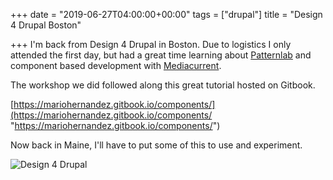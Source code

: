+++
date = "2019-06-27T04:00:00+00:00"
tags = ["drupal"]
title = "Design 4 Drupal Boston"

+++
I'm back from Design 4 Drupal in Boston. Due to logistics I only attended the first day, but had a great time learning about [Patternlab](https://patternlab.io) and component based development with [Mediacurrent](https://www.mediacurrent.com/).

The workshop we did followed along this great tutorial hosted on Gitbook.

[https://mariohernandez.gitbook.io/components/](https://mariohernandez.gitbook.io/components/ "https://mariohernandez.gitbook.io/components/")

Now  back in Maine, I'll have to put some of this to use and experiment.

![Design 4 Drupal](/uploads/d4d.jpg "Me at Design 4 Drupal with mediacurrent")